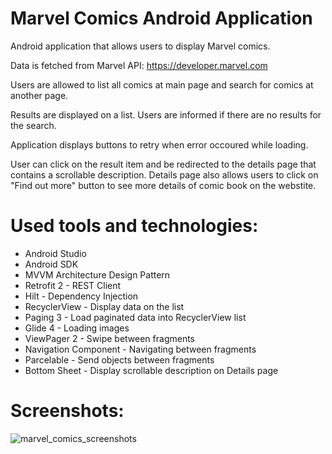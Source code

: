 # Marvel Comics Android Application

Android application that allows users to display Marvel comics.

Data is fetched from Marvel API: https://developer.marvel.com

Users are allowed to list all comics at main page and search for comics at another page.

Results are displayed on a list. Users are informed if there are no results for the search.

Application displays buttons to retry when error occoured while loading.

User can click on the result item and be redirected to the details page that contains a scrollable description. Details page also allows users to click on "Find out more" button to see more details of comic book on the webstite.

# Used tools and technologies:

- Android Studio
- Android SDK
- MVVM Architecture Design Pattern
- Retrofit 2 - REST Client
- Hilt - Dependency Injection
- RecyclerView - Display data on the list
- Paging 3 - Load paginated data into RecyclerView list
- Glide 4 - Loading images
- ViewPager 2 - Swipe between fragments
- Navigation Component - Navigating between fragments
- Parcelable - Send objects between fragments
- Bottom Sheet - Display scrollable description on Details page

# Screenshots:

![marvel_comics_screenshots](https://user-images.githubusercontent.com/23174038/135831178-319104f2-277b-423e-ae7d-20300ce0d310.png)
